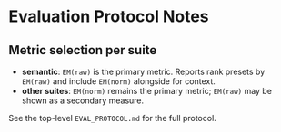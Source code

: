# Evaluation Protocol Notes

## Metric selection per suite

- **semantic**: `EM(raw)` is the primary metric. Reports rank presets by `EM(raw)` and include `EM(norm)` alongside for context.
- **other suites**: `EM(norm)` remains the primary metric; `EM(raw)` may be shown as a secondary measure.

See the top-level `EVAL_PROTOCOL.md` for the full protocol.

